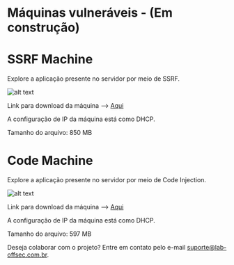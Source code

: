 # Máquinas vulneráveis - (Em construção) 

# SSRF Machine
Explore a aplicação presente no servidor por meio de SSRF.

![alt text](https://github.com/blu3keep/Images/blob/main/SSRF.png)

Link para download da máquina --> [Aqui](https://mega.nz/file/G5UzGKhT#oK2VQt2Nba6reXfOhgIo4DeMP6F00qQZEan_C1CFWkk)

A configuração de IP da máquina está como DHCP.

Tamanho do arquivo: 850 MB

# Code Machine
Explore a aplicação presente no servidor por meio de Code Injection.

![alt text](https://github.com/blu3keep/Images/blob/main/Command-machine.png)

Link para download da máquina --> [Aqui](https://mega.nz/file/S58ihJ4J#yz19-8deDDb6VGDuQHbIR4iYmJq-pmoz4MN1xJtaLzg)

A configuração de IP da máquina está como DHCP.

Tamanho do arquivo: 597 MB


Deseja colaborar com o projeto? Entre em contato pelo e-mail suporte@lab-offsec.com.br.
